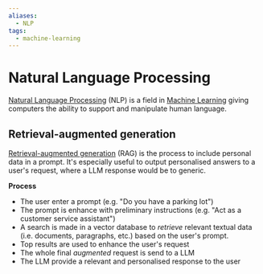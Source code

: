 ```yaml
---
aliases:
  - NLP
tags:
  - machine-learning
---
```


# Natural Language Processing

[Natural Language Processing](https://en.wikipedia.org/wiki/Natural_language_processing) (NLP) is a field in [Machine Learning](../machine-learning.md) giving computers the ability to support and manipulate human language.

## Retrieval-augmented generation

[Retrieval-augmented generation](https://en.wikipedia.org/wiki/Prompt_engineering#Retrieval-augmented_generation) (RAG) is the process to include personal data in a prompt. It's especially useful to output personalised answers to a user's request, where a LLM response would be to generic.

**Process**
- The user enter a prompt (e.g. "Do you have a parking lot")
- The prompt is enhance with preliminary instructions (e.g. "Act as a customer service assistant")
- A search is made in a vector database to *retrieve* relevant textual data (i.e. documents, paragraphs, etc.) based on the user's prompt.
- Top results are used to enhance the user's request
- The whole final *augmented* request is send to a LLM
- The LLM provide a relevant and personalised response to the user